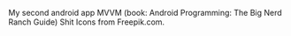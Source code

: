 My second android app MVVM (book: Android Programming: The Big Nerd Ranch Guide)
Shit Icons from Freepik.com.
